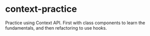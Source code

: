 # context-practice
Practice using Context API. First with class components to learn the fundamentals, and then refactoring to use hooks. 
